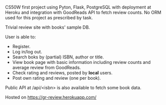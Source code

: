 CS50W first project using Pyton, Flask, PostgreSQL with deployment at Heroku and integration with GoodReads API to fetch review counts. No ORM used for this project as prescribed by task.

Trivial review site with books' sample DB.

User is able to:
* Register.
* Log in/log out.
* Search boks by (partial) ISBN, author or title.
* View book page with basic information including review counts and average review from GoodReads.
* Check rating and reviews, posted by __local__ users.
* Post own rating and review (one per book).

Public API at /api/\<isbn\> is also available to fetch some book data.

Hosted on https://gr-review.herokuapp.com/
